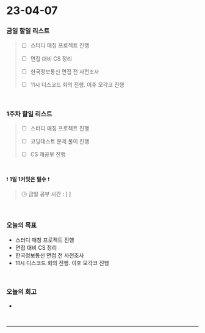 # 23-04-07
### 금일 할일 리스트
> - [ ]  스터디 매칭 프로젝트 진행
>
> - [ ]  면접 대비 CS 정리
>
> - [ ]  한국정보통신 면접 전 사전조사
>
> - [ ]  11시 디스코드 회의 진행. 이후 모각코 진행


<br/>

### 1주차 할일 리스트  
> - [ ]  스터디 매칭 프로젝트 진행
>
> - [ ]  코딩테스트 문제 풀이 진행
>
> - [ ]  CS 재공부 진행

<br/>

❗ **1일 1커밋은 필수** ❗
> 🕒 금일 공부 시간 : [  ]
  
<br/>

### 오늘의 목표
- 스터디 매칭 프로젝트 진행
- 면접 대비 CS 정리
- 한국정보통신 면접 전 사전조사
- 11시 디스코드 회의 진행. 이후 모각코 진행

<br>

### 오늘의 회고
- 


<br/>

------------  